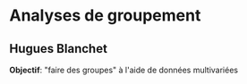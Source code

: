 # Analyses de groupement
## Hugues Blanchet

**Objectif**: "faire des groupes" à l'aide de données multivariées
